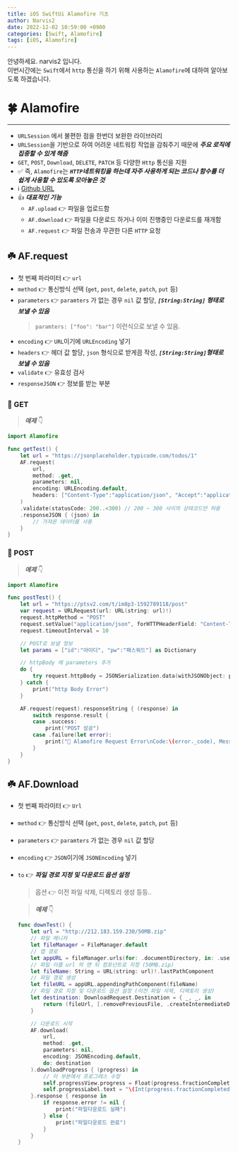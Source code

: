```yaml
---
title: iOS SwiftUi Alamofire 기초
author: Narvis2
date: 2022-12-02 10:59:00 +0900
categories: [Swift, Alamofire]
tags: [iOS, Alamofire]
---
```


안녕하세요. narvis2 입니다.  
이번시간에는 `Swift`에서 `http` 통신을 하기 위해 사용하는 `Alamofire`에 대하여 알아보도록 하겠습니다.

# 🍀 Alamofire

---

- `URLSession` 에서 불편한 점을 한번더 보완한 라이브러리
- `URLSession`을 기반으로 하여 어려운 네트워킹 작업을 감춰주기 때문에 **_주요 로직에 집중할 수 있게 해줌_**
- `GET`, `POST`, `Download`, `DELETE`, `PATCH` 등 다양한 `Http` 통신을 지원
- ✅ 즉, `Alamofire`는 **_`HTTP`네트워킹을 하는데 자주 사용하게 되는 코드나 함수를 더 쉽게 사용할 수 있도록 모아놓은 것_**
- ℹ️ [Github URL](https://github.com/Alamofire/Alamofire)
- 👍 **_대표적인 기능_**
  - `AF.upload` 👉 파일을 업로드함
  - `AF.download` 👉 파일을 다운로드 하거나 이미 진행중인 다운로드를 재개함
  - `AF.request` 👉 파일 전송과 무관한 다른 `HTTP` 요청

## ☘️ AF.request

- 첫 번째 파라미터 👉 `url`
- `method` 👉 통신방식 선택 (`get`, `post`, `delete`, `patch`, `put` 등)
- `parameters` 👉 `paramters` 가 없는 경우 `nil` 값 할당, **_`[String:String]` 형태로 보낼 수 있음_**
  > `paramters: ["foo": "bar"]` 이런식으로 보낼 수 있음.
- `encoding` 👉 `URL`이기에 `URLEncoding` 넣기
- `headers` 👉 헤더 값 할당, `json` 형식으로 받게끔 작성, **_`[String:String]`형태로 보낼 수 있음_**
- `validate` 👉 유효성 검사
- `responseJSON` 👉 정보를 받는 부분

### 🌱 GET

> **_예제_** 👇

```swift
import Alamofire

func getTest() {
    let url = "https://jsonplaceholder.typicode.com/todos/1"
    AF.request(
        url,
        method: .get,
        parameters: nil,
        encoding: URLEncoding.default,
        headers: ["Content-Type":"application/json", "Accept":"application/json"]
    )
    .validate(statusCode: 200..<300) // 200 ~ 300 사이의 상태코드만 허용
    .responseJSON { (json) in
        // 가쟈온 데이터를 사용
    }
}
```

### 🌱 POST

> **_예제_** 👇

```swift
import Alamofire

func postTest() {
    let url = "https://ptsv2.com/t/im8p3-1592789118/post"
    var request = URLRequest(url: URL(string: url)!)
    request.httpMethod = "POST"
    request.setValue("application/json", forHTTPHeaderField: "Content-Type")
    request.timeoutInterval = 10

    // POST로 보낼 정보
    let params = ["id":"아이디", "pw":"패스워드"] as Dictionary

    // httpBody 에 parameters 추가
    do {
        try request.httpBody = JSONSerialization.data(withJSONObject: parmas, options: [])
    } catch {
        print("http Body Error")
    }

    AF.request(request).responseString { (response) in
        switch response.result {
        case .success:
            print("POST 성공")
        case .failure(let error):
            print("🚫 Alamofire Request Error\nCode:\(error._code), Message: \(error.errorDescription!)")
        }
    }
}
```

## ☘️ AF.Download

- 첫 번째 파라미터 👉 `Url`
- `method` 👉 통신방식 선택 (`get`, `post`, `delete`, `patch`, `put` 등)
- `parameters` 👉 `paramters` 가 없는 경우 `nil` 값 할당
- `encoding` 👉 `JSON`이기에 `JSONEncoding` 넣기
- `to` 👉 **_파일 경로 지정 및 다운로드 옵션 설정_**

  > 옵션 👉 이전 파일 삭제, 디렉토리 생성 등등..

  > **_예제_** 👇

  ```swift
  func downTest() {
      let url = "http://212.183.159.230/50MB.zip"
      // 파일 메니저
      let fileManager = FileManager.default
      // 앱 경로
      let appURL = fileManager.urls(for: .documentDirectory, in: .userDomainMask)[0]
      // 파일 이름 url 의 맨 뒤 컴포넌트로 지정 (50MB.zip)
      let fileName: String = URL(string: url)!.lastPathComponent
      // 파일 경로 생성
      let fileURL = appURL.appendingPathComponent(fileName)
      // 파일 경로 지정 및 다운로드 옵션 설정 (이전 파일 삭제, 디렉토리 생성)
      let destination: DownloadRequest.Destination = { _, _, in
          return (fileUrl, [.removePreviousFile, .createIntermediateDirectories])
      }

      // 다운로드 시작
      AF.download(
          url,
          method: .get,
          parameters: nil,
          encoding: JSONEncoding.default,
          do: destination
      ).downloadProgress { (progress) in
          // 이 부분에서 프로그레스 수정
          self.progressView.progress = Float(progress.fractionCompleted)
          self.progressLabel.text = "\(Int(progress.fractionCompleted * 1000))"
      }.response { response in
          if response.error != nil {
              print("파일다운로드 실패")
          } else {
              print("파일다운로드 완료")
          }
      }
  }
  ```
